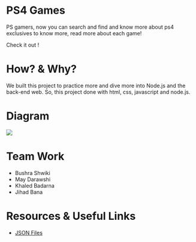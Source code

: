 
# PS4 Games

PS gamers, now you can search and find and know more about ps4 exclusives to know more, read more about each game! 


Check it out !

# How? & Why?

We built this project to practice more and dive more into Node.js and the back-end web. So, this project done with html, css, javascript and node.js.

# Diagram
 ![](https://i.imgur.com/YrUD0li.png)

 

# Team Work

* Bushra Shwiki
* May Darawshi
* Khaled Badarna
* Jihad Bana

# Resources & Useful Links

* [JSON Files](https://www.w3schools.com/js/js_json.asp)

